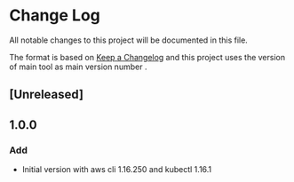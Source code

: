 # Change Log
All notable changes to this project will be documented in this file.

The format is based on [Keep a Changelog](http://keepachangelog.com/)
and this project uses the version of main tool as main version number .

## [Unreleased]

## 1.0.0
### Add
- Initial version with aws cli 1.16.250 and kubectl 1.16.1
